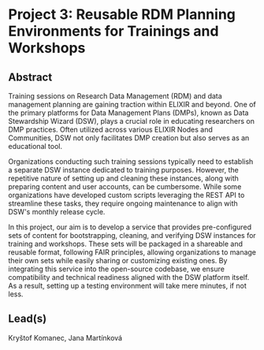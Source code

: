 # Project 3: Reusable RDM Planning Environments for Trainings and Workshops

## Abstract

Training sessions on Research Data Management (RDM) and data management planning are gaining traction within ELIXIR and beyond. One of the primary platforms for Data Management Plans (DMPs), known as Data Stewardship Wizard (DSW), plays a crucial role in educating researchers on DMP practices. Often utilized across various ELIXIR Nodes and Communities, DSW not only facilitates DMP creation but also serves as an educational tool.

Organizations conducting such training sessions typically need to establish a separate DSW instance dedicated to training purposes. However, the repetitive nature of setting up and cleaning these instances, along with preparing content and user accounts, can be cumbersome. While some organizations have developed custom scripts leveraging the REST API to streamline these tasks, they require ongoing maintenance to align with DSW's monthly release cycle.

In this project, our aim is to develop a service that provides pre-configured sets of content for bootstrapping, cleaning, and verifying DSW instances for training and workshops. These sets will be packaged in a shareable and reusable format, following FAIR principles, allowing organizations to manage their own sets while easily sharing or customizing existing ones. By integrating this service into the open-source codebase, we ensure compatibility and technical readiness aligned with the DSW platform itself. As a result, setting up a testing environment will take mere minutes, if not less.

## Lead(s)

Kryštof Komanec, Jana Martínková

